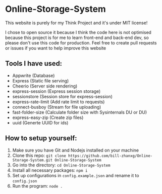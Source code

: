 # Online-Storage-System

This website is purely for my Think Project and it's under MIT license!

I chose to open source it because I think the code here is not optimised because this project is for me to learn front-end and back-end dev, so please don't use this code for production. Feel free to create pull requests or issues if you want to help improve this website

## Tools I have used:
- Appwrite (Database)
- Express (Static file serving)
- Cheerio (Server side rendering)
- express-session (Express session storage)
- sessionstore (Session store for express-session)
- express-rate-limit (Add rate limit to requests)
- connect-busboy (Stream for file uploading)
- fast-folder-size (Calculate folder size with Sysinternals DU or DU)
- express-easy-zip (Create zip files)
- uuid (Generte UUID for ids)

## How to setup yourself:
1. Make sure you have Git and Nodejs installed on your machine
2. Clone this repo: `git clone https://github.com/bill-zhanxg/Online-Storage-System.git Online-Storage-System`
3. Go into the directory: `cd Online-Storage-System`
4. Install all necessary packages: `npm i`
5. Set up configurations in `config.example.json` and rename it to `config.json`
6. Run the program: `node .`
